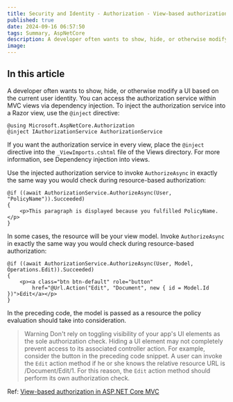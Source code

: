 ```yaml
---
title: Security and Identity - Authorization - View-based authorization
published: true
date: 2024-09-16 06:57:50
tags: Summary, AspNetCore
description: A developer often wants to show, hide, or otherwise modify a UI based on the current user identity. You can access the authorization service within MVC views via dependency injection. To inject the authorization service into a Razor view, use the @inject directive:
image:
---
```


## In this article

A developer often wants to show, hide, or otherwise modify a UI based on the current user identity. You can access the authorization service within MVC views via dependency injection. To inject the authorization service into a Razor view, use the ```@inject``` directive:

```cshtml
@using Microsoft.AspNetCore.Authorization
@inject IAuthorizationService AuthorizationService
```

If you want the authorization service in every view, place the ```@inject``` directive into the ```_ViewImports.cshtml``` file of the Views directory. For more information, see Dependency injection into views.

Use the injected authorization service to invoke ```AuthorizeAsync``` in exactly the same way you would check during resource-based authorization:

```cshtml
@if ((await AuthorizationService.AuthorizeAsync(User, "PolicyName")).Succeeded)
{
    <p>This paragraph is displayed because you fulfilled PolicyName.</p>
}
```

In some cases, the resource will be your view model. Invoke ```AuthorizeAsync``` in exactly the same way you would check during resource-based authorization:

```cshtml
@if ((await AuthorizationService.AuthorizeAsync(User, Model, Operations.Edit)).Succeeded)
{
    <p><a class="btn btn-default" role="button"
        href="@Url.Action("Edit", "Document", new { id = Model.Id })">Edit</a></p>
}
```

In the preceding code, the model is passed as a resource the policy evaluation should take into consideration.

> Warning
Don't rely on toggling visibility of your app's UI elements as the sole authorization check. Hiding a UI element may not completely prevent access to its associated controller action. For example, consider the button in the preceding code snippet. A user can invoke the ```Edit``` action method if he or she knows the relative resource URL is /Document/Edit/1. For this reason, the ```Edit``` action method should perform its own authorization check.

Ref: [View-based authorization in ASP.NET Core MVC](https://learn.microsoft.com/en-us/aspnet/core/security/authorization/views?view=aspnetcore-8.0)